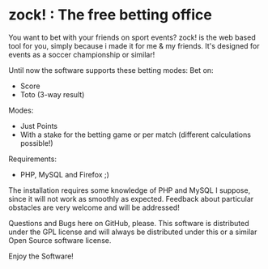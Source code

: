 zock! : The free betting office
==========================================


You want to bet with your friends on sport events? zock! is the web based tool for you, simply because i made it for me & my friends. It's designed for events as a soccer championship or similar!

Until now the software supports these betting modes:
Bet on:
  * Score
  * Toto (3-way result)

Modes:
  * Just Points
  * With a stake for the betting game or per match (different calculations possible!)

Requirements:
 * PHP, MySQL and Firefox ;)

The installation requires some knowledge of PHP and MySQL I suppose, since it will not work as smoothly as expected. Feedback about particular obstacles are very welcome 
and will be addressed!

Questions and Bugs here on GitHub, please. This software is distributed under the GPL license and will always be distributed under this or a similar Open Source software license.

Enjoy the Software!
